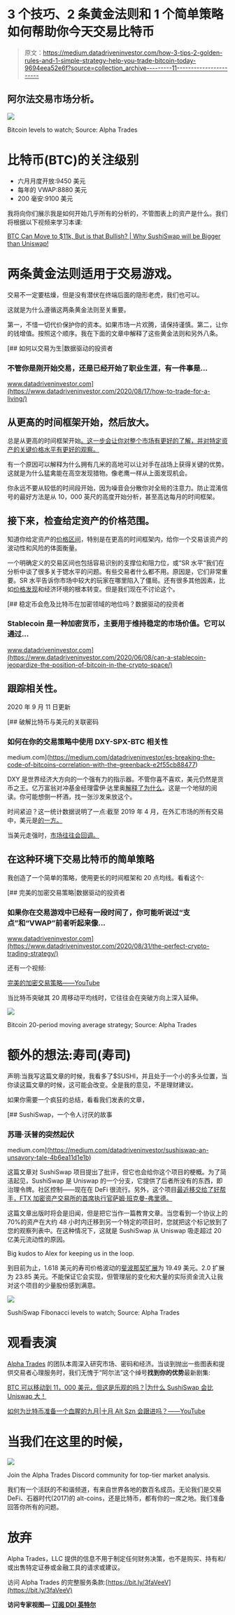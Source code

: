 # 3 个技巧、2 条黄金法则和 1 个简单策略如何帮助你今天交易比特币

> 原文：<https://medium.datadriveninvestor.com/how-3-tips-2-golden-rules-and-1-simple-strategy-help-you-trade-bitcoin-today-9694eea52e6f?source=collection_archive---------11----------------------->

## 阿尔法交易市场分析。

![](img/37ba3d10a02bfa3de8314f2b588b0e06.png)

Bitcoin levels to watch; Source: Alpha Trades

# 比特币(BTC)的关注级别

*   六月月度开放:9450 美元
*   每年的 VWAP:8880 美元
*   200 毫安:9100 美元

我将向你们展示我是如何开始几乎所有的分析的，不管图表上的资产是什么。我们将根据以下视频来学习本课:

[BTC Can Move to $11k, But is that Bullish? | Why SushiSwap will be Bigger than Uniswap!](https://youtu.be/QX7j76beaWI)

# 两条黄金法则适用于交易游戏。

交易不一定要枯燥，但是没有潜伏在终端后面的隐形老虎，我们也可以。

这就是为什么遵循这两条黄金法则至关重要。

第一，不惜一切代价保护你的资本。如果市场一片欢腾，请保持谨慎。第二，让你的钱增值。按照这个顺序。我在下面的文章中解释了这些黄金法则和另外八条。

[](https://www.datadriveninvestor.com/2020/08/17/how-to-trade-for-a-living/) [## 如何以交易为生|数据驱动的投资者

### 不管你是刚开始交易，还是已经开始了职业生涯，有一件事是…

www.datadriveninvestor.com](https://www.datadriveninvestor.com/2020/08/17/how-to-trade-for-a-living/) 

## 从更高的时间框架开始，然后放大。

总是从更高的时间框架开始[。这一步会让你对整个市场有更好的了解，并对特定资产的关键价格水平有更好的观察。](https://www.investopedia.com/articles/trading/07/timeframes.asp#:~:text=A%20general%20rule%20is%20that,of%20whatever%20they%20are%20trading.)

有一个原因可以解释为什么拥有几米的高地可以让对手在战场上获得关键的优势。这就是为什么猛禽能在高空发现猎物。像老鹰一样从上面发现机会。

你永远不要从较低的时间段开始，因为噪音会分散你对全局的注意力。防止混淆信号的最好方法是从 10，000 英尺的高度开始分析，甚至高达每月的时间框架。

## 接下来，检查给定资产的价格范围。

知道你给定资产的[价格区间](https://www.investopedia.com/terms/r/range.asp)，特别是在更高的时间框架内，给你一个交易该资产的波动性和风险的体面衡量。

一个明确定义的交易区间也包括容易识别的支撑位和阻力位，或“SR 水平”我们在分析中谈了很多关于锶水平的问题。有些交易者什么都不用。原因是，它们非常重要。SR 水平告诉你市场中较大的玩家在哪里陷入了僵局。还有很多其他因素，比如[价格发现](https://www.investopedia.com/terms/p/pricediscovery.asp)和经济环境的根本转变。但是我们现在不讨论这个。

[](https://www.datadriveninvestor.com/2020/06/08/can-a-stablecoin-jeopardize-the-position-of-bitcoin-in-the-crypto-space/) [## 稳定币会危及比特币在加密领域的地位吗？数据驱动的投资者

### Stablecoin 是一种加密货币，主要用于维持稳定的市场价值。它可以通过…

www.datadriveninvestor.com](https://www.datadriveninvestor.com/2020/06/08/can-a-stablecoin-jeopardize-the-position-of-bitcoin-in-the-crypto-space/) 

## 跟踪相关性。

2020 年 9 月 11 日更新

[](https://medium.com/datadriveninvestor/es-breaking-the-code-of-bitcoins-correlation-with-the-greenback-e2f55cb88477) [## 破解比特币与美元的关联密码

### 如何在你的交易策略中使用 DXY-SPX-BTC 相关性

medium.com](https://medium.com/datadriveninvestor/es-breaking-the-code-of-bitcoins-correlation-with-the-greenback-e2f55cb88477) 

DXY 是世界经济大方向的一个强有力的指示器。不管你喜不喜欢，美元仍然是货币之王。亿万富翁对冲基金经理雷伊·达里奥[解释了为什么](https://www.linkedin.com/pulse/changing-world-order-ray-dalio-1f/)。这是一个地狱的阅读。你可能想倒一杯酒，找一张沙发来放这个。

时间紧迫？这一统计数据说明了一点:截至 2019 年 4 月，在外汇市场的所有交易中，美元是[的一方。](https://www.bis.org/statistics/rpfx19_fx.pdf)

当美元走强时，[市场往往会回调。](https://www.investopedia.com/articles/forex/051415/pros-cons-strong-dollar.asp)

## 在这种环境下交易比特币的简单策略

我创造了一个简单的策略，使用更长的时间框架和 20 点均线。看看这个:

[](https://www.datadriveninvestor.com/2020/08/31/the-perfect-crypto-trading-strategy/) [## 完美的加密交易策略|数据驱动的投资者

### 如果你在交易游戏中已经有一段时间了，你可能听说过“支点”和“VWAP”前者听起来像…

www.datadriveninvestor.com](https://www.datadriveninvestor.com/2020/08/31/the-perfect-crypto-trading-strategy/) 

还有一个视频:

[完美的加密交易策略——YouTube](https://www.youtube.com/watch?v=msaG_wjX6p4)

当比特币突破其 20 周移动平均线时，它往往会在突破方向上深入延伸。

![](img/1d228757b2301ed4bff41f00bfda3153.png)

Bitcoin 20-period moving average strategy; Source: Alpha Trades

# 额外的想法:寿司(寿司)

声明:当我写这篇文章的时候，我看多了$SUSHI，并且处于一个小的多头位置，当你读这篇文章的时候，这可能会改变。全是我的意见，不是理财建议。

如果你需要一个疯狂的总结，看看我们发表的文章，

[](https://medium.com/datadriveninvestor/sushiswap-an-unsavory-tale-4b6ea11d1e1b) [## SushiSwap，一个令人讨厌的故事

### 苏珊·沃普的突然起伏

medium.com](https://medium.com/datadriveninvestor/sushiswap-an-unsavory-tale-4b6ea11d1e1b) 

这篇文章对 SushiSwap 项目提出了批评，但它也会给你这个项目的梗概。为了简洁起见，SushiSwap 是 Uniswap 的一个分支，它提供了后者所没有的东西，即治理令牌。社区控制——现在在 DeFi 很流行。另外，这个项目[最近移交给了好帮手，FTX 加密资产交易所的首席执行官萨姆·班克曼-弗里德。](https://news.bitcoin.com/defis-raw-deal-sushiswap-creator-transfers-multi-sig-control-to-ftx-ceo/)

这篇文章出版时将会是旧闻，但是把它当作一篇教育文章。当您看到一个协议上的 70%的资产在大约 48 小时内迁移到另一个特定的项目时，您就把这个标记放到了您的观察列表中。在这种情况下，这就是 SushiSwap 从 Uniswap 吸走超过 20 亿美元流动性的原因。

Big kudos to Alex for keeping us in the loop.

到目前为止，1.618 美元的寿司价格波动的[斐波那契扩展](https://www.investopedia.com/terms/f/fibonacciretracement.asp)为 19.49 美元。2.0 扩展为 23.85 美元。不能保证它会实现，但管理层的变化和大量的实际资金流入让我对这个项目的少量股份感到满意。

![](img/480ced98e4844d2722b05055477004d6.png)

SushiSwap Fibonacci levels to watch; Source: Alpha Trades

# 观看表演

[Alpha Trades](https://twitter.com/the_alphatrades) 的团队本周深入研究市场、密码和经济。当谈到抛出一些图表和提供交易者心理服务时，我们无愧于“阿尔法”这个绰号**找到你的优势**最新剧集:

[BTC 可以移动到 11，000 美元，但这是乐观的吗？|为什么 SushiSwap 会比 Uniswap 大！](https://youtu.be/QX7j76beaWI)

[如何为比特币准备一个血腥的九月|十月 Alt Szn 会跟进吗？——YouTube](https://www.youtube.com/watch?v=6pWe2JWZ9gg&t=16s)

# 当我们在这里的时候，

[![](img/db3f8554b8b2f791c761522cbb5353a5.png)](https://discord.com/invite/a97qq2s)

Join the Alpha Trades Discord community for top-tier market analysis.

我们有一个活跃的不和谐频道，有来自世界各地的数百名成员。无论我们是交易 DeFi、石器时代(2017)的 alt-coins，还是比特币，都有你的一席之地。我们准备回答你所有的问题。

# 放弃

Alpha Trades，LLC 提供的信息不用于制定任何财务决策，也不是购买、持有和/或出售特定证券或金融工具的请求或建议。

访问 Alpha Trades 的完整服务条款:[https://bit.ly/3faVeeV](https://bit.ly/3faVeeV)

**访问专家视图—** [**订阅 DDI 英特尔**](https://datadriveninvestor.com/ddi-intel)